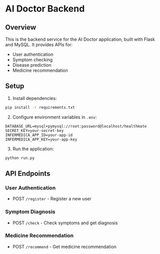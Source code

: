# AI Doctor Backend

## Overview
This is the backend service for the AI Doctor application, built with Flask and MySQL. It provides APIs for:
- User authentication
- Symptom checking
- Disease prediction
- Medicine recommendation

## Setup

1. Install dependencies:
```bash
pip install -r requirements.txt
```

2. Configure environment variables in `.env`:
```env
DATABASE_URL=mysql+pymysql://root:password@localhost/healthmate
SECRET_KEY=your-secret-key
INFERMEDICA_APP_ID=your-app-id
INFERMEDICA_APP_KEY=your-app-key
```

3. Run the application:
```bash
python run.py
```

## API Endpoints

### User Authentication
- POST `/register` - Register a new user

### Symptom Diagnosis
- POST `/check` - Check symptoms and get diagnosis

### Medicine Recommendation
- POST `/recommend` - Get medicine recommendation
